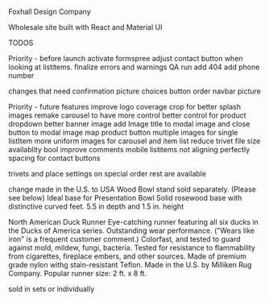 Foxhall Design Company

Wholesale site built with React and Material UI

TODOS

Priority - before launch
activate formspree
adjust contact button when looking at listitems.
finalize errors and warnings
QA run
add 404
add phone number

changes that need confirmation
picture choices
button order
navbar picture

Priority - future features
improve logo coverage
crop for better splash images
remake carousel to have more control
better control for product dropdown
better banner image
add Image title to modal image
and close button to modal image
map product button
multiple images for single listItem
more uniform images for carousel and item list
reduce trivet file size
availablity bool
improve comments
mobile listitems not aligning perfectly
spacing for contact buttons

trivets and place settings on special order
rest are available


change made in the U.S. to USA
Wood Bowl stand sold separately. (Please see below)
    Ideal base for Presentation Bowl
    Solid rosewood base with distinctive curved feet.
    5.5 in depth and 1.5 in. height

North American Duck Runner
    Eye-catching runner featuring all six ducks in the Ducks of America series.
    Outstanding wear performance. ("Wears like iron" is a frequent customer comment.)
    Colorfast, and tested to guard against mold, mildew, fungi, bacteria.
    Tested for resistance to flammability from cigarettes, fireplace embers, and other sources.
    Made of premium grade nylon withg stain-resistant Teflon.
    Made in the U.S. by Milliken Rug Company.
    Popular runner size: 2 ft. x 8 ft.


sold in sets or individually
